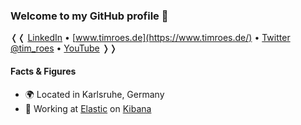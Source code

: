 ### Welcome to my GitHub profile 👋

❬❬ [LinkedIn](https://www.linkedin.com/in/timroes/) • [www.timroes.de](https://www.timroes.de/) • [Twitter @tim_roes](https://twitter.com/tim_roes) • [YouTube](https://youtube.com/TimRoes) ❭❭

#### Facts & Figures

- 🌍 Located in Karlsruhe, Germany
- 🏢 Working at [Elastic](http://github.com/elastic) on [Kibana](https://github.com/elastic/kibana)

<!--
**timroes/timroes** is a ✨ _special_ ✨ repository because its `README.md` (this file) appears on your GitHub profile.

Here are some ideas to get you started:

- 🔭 I’m currently working on ...
- 🌱 I’m currently learning ...
- 👯 I’m looking to collaborate on ...
- 🤔 I’m looking for help with ...
- 💬 Ask me about ...
- 📫 How to reach me: ...
- 😄 Pronouns: ...
- ⚡ Fun fact: ...
-->
